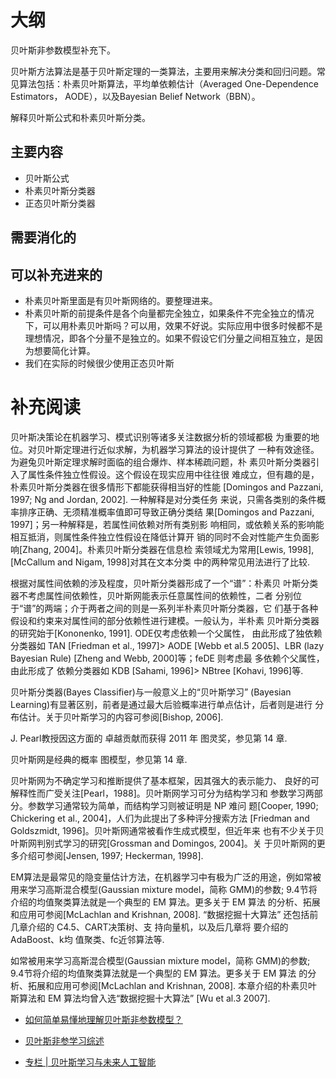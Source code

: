 
# 大纲

贝叶斯非参数模型补充下。

贝叶斯方法算法是基于贝叶斯定理的一类算法，主要用来解决分类和回归问题。常见算法包括：朴素贝叶斯算法，平均单依赖估计（Averaged One-Dependence Estimators， AODE），以及Bayesian Belief Network（BBN）。

解释贝叶斯公式和朴素贝叶斯分类。

## 主要内容


- 贝叶斯公式
- 朴素贝叶斯分类器
- 正态贝叶斯分类器



## 需要消化的


## 可以补充进来的

- 朴素贝叶斯里面是有贝叶斯网络的。要整理进来。
- 朴素贝叶斯的前提条件是各个向量都完全独立，如果条件不完全独立的情况下，可以用朴素贝叶斯吗？可以用，效果不好说。实际应用中很多时候都不是理想情况，即各个分量不是独立的。如果不假设它们分量之间相互独立，是因为想要简化计算。
- 我们在实际的时候很少使用正态贝叶斯




# 补充阅读

贝叶斯决策论在机器学习、模式识别等诸多关注数据分析的领域都极 为重要的地位。对贝叶斯定理进行近似求解，为机器学习算法的设计提供了 一种有效途径。为避兔贝叶斯定理求解时面临的组合爆炸、样本稀疏问题，朴 素贝叶斯分类器引入了属性条件独立性假设。这个假设在现实应用中往往很 难成立，但有趣的是，朴素贝叶斯分类器在很多情形下都能获得相当好的性能 [Domingos and Pazzani, 1997; Ng and Jordan, 2002]. 一种解释是对分类任务 来说，只需各类别的条件概率排序正确、无须精准概率值即可导致正确分类结 果[Domingos and Pazzani, 1997]；另一种解释是，若属性间依赖对所有类别影 响相同，或依赖关系的影响能相互抵消，则属性条件独立性假设在降低计算开 销的同时不会对性能产生负面影响[Zhang, 2004]。朴素贝叶斯分类器在信息检 索领域尤为常用[Lewis, 1998], [McCallum and Nigam, 1998]对其在文本分类 中的两种常见用法进行了比较.

根据对属性间依赖的涉及程度，贝叶斯分类器形成了一个“谱”：朴素贝 叶斯分类器不考虑属性间依赖性，贝叶斯网能表示任意属性间的依赖性，二者 分别位于“谱”的两端；介于两者之间的则是一系列半朴素贝叶斯分类器，它 们基于各种假设和约束来对属性间的部分依赖性进行建模。一般认为，半朴素 贝叶斯分类器的研究始于[Kononenko, 1991]. ODE仅考虑依赖一个父属性， 由此形成了独依赖分类器如 TAN [Friedman et al., 1997]> AODE [Webb et al.5 2005]、LBR (lazy Bayesian Rule) [Zheng and Webb, 2000]等；feDE 则考虑最 多依赖个父属性，由此形成了 依赖分类器如 KDB [Sahami, 1996]> NBtree [Kohavi, 1996]等.

贝叶斯分类器(Bayes Classifier)与一般意义上的“贝叶斯学习” (Bayesian Learning)有显著区别，前者是通过最大后验概率进行单点估计，后者则是进行 分布估计。关于贝叶斯学习的内容可参阅[Bishop, 2006].

J. Pearl教授因这方面的 卓越贡献而获得 2011 年 图灵奖，参见第 14 章.

贝叶斯网是经典的概率 图模型，参见第 14 章.

贝叶斯网为不确定学习和推断提供了基本框架，因其强大的表示能力、 良好的可解释性而广受关注[Pearl，1988]。贝叶斯网学习可分为结构学习和 参数学习两部分。参数学习通常较为简单，而结构学习则被证明是 NP 难问 题[Cooper, 1990; Chickering et al., 2004]，人们为此提出了多种评分搜索方法 [Friedman and Goldszmidt, 1996]。贝叶斯网通常被看作生成式模型，但近年来 也有不少关于贝叶斯网判别式学习的研究[Grossman and Domingos, 2004]。关 于贝叶斯网的更多介绍可参阅[Jensen, 1997; Heckerman, 1998].

EM算法是最常见的隐变量估计方法，在机器学习中有极为广泛的用途，例如常被用来学习高斯混合模型(Gaussian mixture model，简称 GMM)的参数; 9.4节将介绍的均值聚类算法就是一个典型的 EM 算法。更多关于 EM 算法 的分析、拓展和应用可参阅[McLachlan and Krishnan, 2008].
“数据挖掘十大算法” 还包括前几章介绍的 C4.5、CART决策树、支 持向量机，以及后几章将 要介绍的 AdaBoost、k均 值聚类、fc近邻算法等.

如常被用来学习高斯混合模型(Gaussian mixture model，简称 GMM)的参数; 9.4节将介绍的均值聚类算法就是一个典型的 EM 算法。更多关于 EM 算法 的分析、拓展和应用可参阅[McLachlan and Krishnan, 2008].
本章介绍的朴素贝叶斯算法和 EM 算法均曾入选“数据挖掘十大算法” [Wu et al.3 2007].



- [如何简单易懂地理解贝叶斯非参数模型？](https://www.zhihu.com/question/31618090)
- [贝叶斯非参学习综述](https://www.zhuanzhi.ai/document/e079baf785ef7b565a2a7b100339bec0)


- [专栏 | 贝叶斯学习与未来人工智能](https://www.sohu.com/a/192969359_465975)
